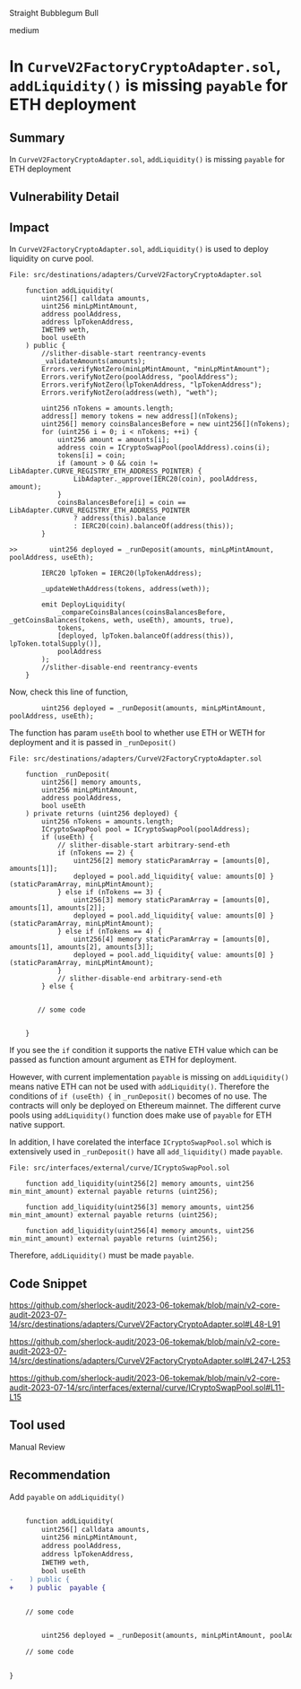 Straight Bubblegum Bull

medium

# In `CurveV2FactoryCryptoAdapter.sol`, `addLiquidity()` is missing `payable` for ETH deployment
## Summary
In `CurveV2FactoryCryptoAdapter.sol`, `addLiquidity()` is missing `payable` for ETH deployment

## Vulnerability Detail
## Impact

In `CurveV2FactoryCryptoAdapter.sol`, `addLiquidity()` is used to deploy liquidity on curve pool.

```Solidity
File: src/destinations/adapters/CurveV2FactoryCryptoAdapter.sol

    function addLiquidity(
        uint256[] calldata amounts,
        uint256 minLpMintAmount,
        address poolAddress,
        address lpTokenAddress,
        IWETH9 weth,
        bool useEth
    ) public {
        //slither-disable-start reentrancy-events
        _validateAmounts(amounts);
        Errors.verifyNotZero(minLpMintAmount, "minLpMintAmount");
        Errors.verifyNotZero(poolAddress, "poolAddress");
        Errors.verifyNotZero(lpTokenAddress, "lpTokenAddress");
        Errors.verifyNotZero(address(weth), "weth");

        uint256 nTokens = amounts.length;
        address[] memory tokens = new address[](nTokens);
        uint256[] memory coinsBalancesBefore = new uint256[](nTokens);
        for (uint256 i = 0; i < nTokens; ++i) {
            uint256 amount = amounts[i];
            address coin = ICryptoSwapPool(poolAddress).coins(i);
            tokens[i] = coin;
            if (amount > 0 && coin != LibAdapter.CURVE_REGISTRY_ETH_ADDRESS_POINTER) {
                LibAdapter._approve(IERC20(coin), poolAddress, amount);
            }
            coinsBalancesBefore[i] = coin == LibAdapter.CURVE_REGISTRY_ETH_ADDRESS_POINTER
                ? address(this).balance
                : IERC20(coin).balanceOf(address(this));
        }

>>        uint256 deployed = _runDeposit(amounts, minLpMintAmount, poolAddress, useEth);

        IERC20 lpToken = IERC20(lpTokenAddress);

        _updateWethAddress(tokens, address(weth));

        emit DeployLiquidity(
            _compareCoinsBalances(coinsBalancesBefore, _getCoinsBalances(tokens, weth, useEth), amounts, true),
            tokens,
            [deployed, lpToken.balanceOf(address(this)), lpToken.totalSupply()],
            poolAddress
        );
        //slither-disable-end reentrancy-events
    }
```

Now, check this line of function,

```Solidity
        uint256 deployed = _runDeposit(amounts, minLpMintAmount, poolAddress, useEth);
```

The function has param `useEth` bool to whether use ETH or WETH for deployment and it is passed in `_runDeposit()`

```Solidity
File: src/destinations/adapters/CurveV2FactoryCryptoAdapter.sol

    function _runDeposit(
        uint256[] memory amounts,
        uint256 minLpMintAmount,
        address poolAddress,
        bool useEth
    ) private returns (uint256 deployed) {
        uint256 nTokens = amounts.length;
        ICryptoSwapPool pool = ICryptoSwapPool(poolAddress);
        if (useEth) {
            // slither-disable-start arbitrary-send-eth
            if (nTokens == 2) {
                uint256[2] memory staticParamArray = [amounts[0], amounts[1]];
                deployed = pool.add_liquidity{ value: amounts[0] }(staticParamArray, minLpMintAmount);
            } else if (nTokens == 3) {
                uint256[3] memory staticParamArray = [amounts[0], amounts[1], amounts[2]];
                deployed = pool.add_liquidity{ value: amounts[0] }(staticParamArray, minLpMintAmount);
            } else if (nTokens == 4) {
                uint256[4] memory staticParamArray = [amounts[0], amounts[1], amounts[2], amounts[3]];
                deployed = pool.add_liquidity{ value: amounts[0] }(staticParamArray, minLpMintAmount);
            }
            // slither-disable-end arbitrary-send-eth
        } else {


       // some code


    }
```

If you see the `if` condition it supports the native ETH value which can be passed as function amount argument as ETH for deployment.

However, with current implementation `payable` is missing on `addLiquidity()` means native ETH can not be used with `addLiquidity()`. Therefore the conditions of `if (useEth) {` in `_runDeposit()` becomes of no use. The contracts will only be deployed on Ethereum mainnet. The different curve pools using `addLiquidity()` function does make use of `payable` for ETH native support.

In addition, I have corelated the interface `ICryptoSwapPool.sol` which is extensively used in `_runDeposit()` have all `add_liquidity()` made `payable`.

```Solidity
File: src/interfaces/external/curve/ICryptoSwapPool.sol

    function add_liquidity(uint256[2] memory amounts, uint256 min_mint_amount) external payable returns (uint256);

    function add_liquidity(uint256[3] memory amounts, uint256 min_mint_amount) external payable returns (uint256);

    function add_liquidity(uint256[4] memory amounts, uint256 min_mint_amount) external payable returns (uint256);
```

Therefore, `addLiquidity()` must be made `payable`.

## Code Snippet
https://github.com/sherlock-audit/2023-06-tokemak/blob/main/v2-core-audit-2023-07-14/src/destinations/adapters/CurveV2FactoryCryptoAdapter.sol#L48-L91

https://github.com/sherlock-audit/2023-06-tokemak/blob/main/v2-core-audit-2023-07-14/src/destinations/adapters/CurveV2FactoryCryptoAdapter.sol#L247-L253

https://github.com/sherlock-audit/2023-06-tokemak/blob/main/v2-core-audit-2023-07-14/src/interfaces/external/curve/ICryptoSwapPool.sol#L11-L15

## Tool used
Manual Review

## Recommendation
Add `payable` on `addLiquidity()`

```diff

    function addLiquidity(
        uint256[] calldata amounts,
        uint256 minLpMintAmount,
        address poolAddress,
        address lpTokenAddress,
        IWETH9 weth,
        bool useEth
-    ) public {
+    ) public  payable {


    // some code


        uint256 deployed = _runDeposit(amounts, minLpMintAmount, poolAddress, useEth);

    // some code


}
```